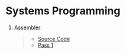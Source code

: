 # Systems Programming

1. [Assembler](./Assembler/Pass-1/)
   > - [Source Code](./Assembler/Pass-1/source.asm)
   > - [Pass 1](./Assembler/Pass-1/first_pass.py)
